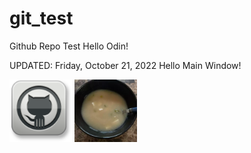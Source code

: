 # git_test
Github Repo Test
Hello Odin! 

UPDATED: Friday, October 21, 2022
Hello Main Window!

<img src="img/github-3d-logo.png" alt="Github 3d Logo" width="100px" title="From this repository">

<img src="https://github.com/daryldelrosario/odin-recipes/blob/main/img/miso-soup.jpg" alt="Miso Soup" width="100px" title="From odin-recipe repository">